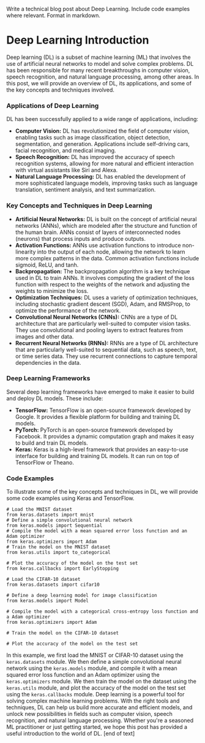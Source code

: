  Write a technical blog post about Deep Learning. Include code examples where relevant. Format in markdown.

# Deep Learning Introduction

Deep learning (DL) is a subset of machine learning (ML) that involves the use of artificial neural networks to model and solve complex problems. DL has been responsible for many recent breakthroughs in computer vision, speech recognition, and natural language processing, among other areas. In this post, we will provide an overview of DL, its applications, and some of the key concepts and techniques involved.
### Applications of Deep Learning

DL has been successfully applied to a wide range of applications, including:

* **Computer Vision:** DL has revolutionized the field of computer vision, enabling tasks such as image classification, object detection, segmentation, and generation. Applications include self-driving cars, facial recognition, and medical imaging.
* **Speech Recognition:** DL has improved the accuracy of speech recognition systems, allowing for more natural and efficient interaction with virtual assistants like Siri and Alexa.
* **Natural Language Processing:** DL has enabled the development of more sophisticated language models, improving tasks such as language translation, sentiment analysis, and text summarization.
### Key Concepts and Techniques in Deep Learning

* **Artificial Neural Networks:** DL is built on the concept of artificial neural networks (ANNs), which are modeled after the structure and function of the human brain. ANNs consist of layers of interconnected nodes (neurons) that process inputs and produce outputs.
* **Activation Functions:** ANNs use activation functions to introduce non-linearity into the output of each node, allowing the network to learn more complex patterns in the data. Common activation functions include sigmoid, ReLU, and tanh.
* **Backpropagation:** The backpropagation algorithm is a key technique used in DL to train ANNs. It involves computing the gradient of the loss function with respect to the weights of the network and adjusting the weights to minimize the loss.
* **Optimization Techniques:** DL uses a variety of optimization techniques, including stochastic gradient descent (SGD), Adam, and RMSProp, to optimize the performance of the network.
* **Convolutional Neural Networks (CNNs):** CNNs are a type of DL architecture that are particularly well-suited to computer vision tasks. They use convolutional and pooling layers to extract features from images and other data.
* **Recurrent Neural Networks (RNNs):** RNNs are a type of DL architecture that are particularly well-suited to sequential data, such as speech, text, or time series data. They use recurrent connections to capture temporal dependencies in the data.
### Deep Learning Frameworks

Several deep learning frameworks have emerged to make it easier to build and deploy DL models. These include:

* **TensorFlow:** TensorFlow is an open-source framework developed by Google. It provides a flexible platform for building and training DL models.
* **PyTorch:** PyTorch is an open-source framework developed by Facebook. It provides a dynamic computation graph and makes it easy to build and train DL models.
* **Keras:** Keras is a high-level framework that provides an easy-to-use interface for building and training DL models. It can run on top of TensorFlow or Theano.
### Code Examples

To illustrate some of the key concepts and techniques in DL, we will provide some code examples using Keras and TensorFlow.
```
# Load the MNIST dataset
from keras.datasets import mnist
# Define a simple convolutional neural network
from keras.models import Sequential
# Compile the model with a mean squared error loss function and an Adam optimizer
from keras.optimizers import Adam
# Train the model on the MNIST dataset
from keras.utils import to_categorical

# Plot the accuracy of the model on the test set
from keras.callbacks import EarlyStopping

# Load the CIFAR-10 dataset
from keras.datasets import cifar10

# Define a deep learning model for image classification
from keras.models import Model

# Compile the model with a categorical cross-entropy loss function and a Adam optimizer
from keras.optimizers import Adam

# Train the model on the CIFAR-10 dataset

# Plot the accuracy of the model on the test set

```
In this example, we first load the MNIST or CIFAR-10 dataset using the `keras.datasets` module. We then define a simple convolutional neural network using the `keras.models` module, and compile it with a mean squared error loss function and an Adam optimizer using the `keras.optimizers` module. We then train the model on the dataset using the `keras.utils` module, and plot the accuracy of the model on the test set using the `keras.callbacks` module.
Deep learning is a powerful tool for solving complex machine learning problems. With the right tools and techniques, DL can help us build more accurate and efficient models, and unlock new possibilities in fields such as computer vision, speech recognition, and natural language processing. Whether you're a seasoned ML practitioner or just getting started, we hope this post has provided a useful introduction to the world of DL. [end of text]



